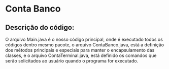 # Conta Banco

## Descrição do código:
O arquivo Main.java é o nosso código principal, onde é executado todos os códigos dentro mesmo pacote, o arquivo ContaBanco.java, está a definição dos métodos principais e especiais para manter o encapsulamento das classes, e o arquivo ContaTerminal.java, está definido os comandos que serão solicitados ao usuário quando o programa for executado.

